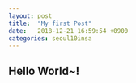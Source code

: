 ```yaml
---
layout: post
title:  "My first Post"
date:   2018-12-21 16:59:54 +0900
categories: seoul10insa
---
```


## **Hello World~!**

